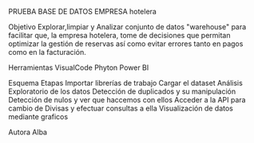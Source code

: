 PRUEBA BASE DE DATOS EMPRESA hotelera

Objetivo
Explorar,limpiar y Analizar conjunto de datos "warehouse"  para facilitar que, la empresa hotelera, tome de decisiones que permitan optimizar la gestión de reservas  así como evitar errores tanto en pagos como en la facturación.

Herramientas
        VisualCode
        Phyton
        Power BI

Esquema Etapas
        Importar librerías de trabajo 
        Cargar el dataset
        Análisis Exploratorio de los datos
        Detección de duplicados y su manipulación
        Detección de nulos y ver que haccemos con ellos
        Acceder a la API para cambio de Divisas y efectuar consultas a ella
        Visualización de datos mediante graficos

Autora
Alba 
